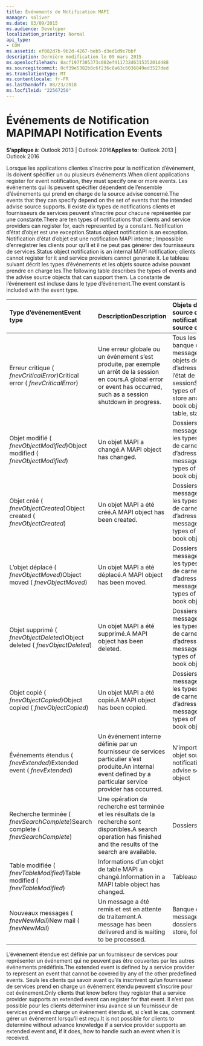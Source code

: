 ```yaml
---
title: Événements de Notification MAPI
manager: soliver
ms.date: 03/09/2015
ms.audience: Developer
localization_priority: Normal
api_type:
- COM
ms.assetid: ef082d7b-9b2d-4267-beb5-d3ed1d9c7bbf
description: Dernière modification le 09 mars 2015
ms.openlocfilehash: 8acf197f305373c082ef411732d631535201d488
ms.sourcegitcommit: 0cf39e5382b8c6f236c8a63c6036849ed3527ded
ms.translationtype: MT
ms.contentlocale: fr-FR
ms.lasthandoff: 08/23/2018
ms.locfileid: "22567250"
---
```

# <a name="mapi-notification-events"></a><span data-ttu-id="316a0-103">Événements de Notification MAPI</span><span class="sxs-lookup"><span data-stu-id="316a0-103">MAPI Notification Events</span></span>

  
  
<span data-ttu-id="316a0-104">**S’applique à**: Outlook 2013 | Outlook 2016</span><span class="sxs-lookup"><span data-stu-id="316a0-104">**Applies to**: Outlook 2013 | Outlook 2016</span></span> 
  
<span data-ttu-id="316a0-105">Lorsque les applications clientes s’inscrire pour la notification d’événement, ils doivent spécifier un ou plusieurs événements.</span><span class="sxs-lookup"><span data-stu-id="316a0-105">When client applications register for event notification, they must specify one or more events.</span></span> <span data-ttu-id="316a0-106">Les événements qui ils peuvent spécifier dépendent de l’ensemble d’événements qui prend en charge de la source advise concerné.</span><span class="sxs-lookup"><span data-stu-id="316a0-106">The events that they can specify depend on the set of events that the intended advise source supports.</span></span> <span data-ttu-id="316a0-107">Il existe dix types de notifications clients et fournisseurs de services peuvent s’inscrire pour chacune représentée par une constante.</span><span class="sxs-lookup"><span data-stu-id="316a0-107">There are ten types of notifications that clients and service providers can register for, each represented by a constant.</span></span> <span data-ttu-id="316a0-108">Notification d’état d’objet est une exception.</span><span class="sxs-lookup"><span data-stu-id="316a0-108">Status object notification is an exception.</span></span> <span data-ttu-id="316a0-109">Notification d’état d’objet est une notification MAPI interne ; Impossible d’enregistrer les clients pour qu’il et il ne peut pas générer des fournisseurs de services.</span><span class="sxs-lookup"><span data-stu-id="316a0-109">Status object notification is an internal MAPI notification; clients cannot register for it and service providers cannot generate it.</span></span> <span data-ttu-id="316a0-110">Le tableau suivant décrit les types d’événements et les objets source advise pouvant prendre en charge les.</span><span class="sxs-lookup"><span data-stu-id="316a0-110">The following table describes the types of events and the advise source objects that can support them.</span></span> <span data-ttu-id="316a0-111">La constante de l’événement est incluse dans le type d’événement.</span><span class="sxs-lookup"><span data-stu-id="316a0-111">The event constant is included with the event type.</span></span>
  
|<span data-ttu-id="316a0-112">**Type d’événement**</span><span class="sxs-lookup"><span data-stu-id="316a0-112">**Event type**</span></span>|<span data-ttu-id="316a0-113">**Description**</span><span class="sxs-lookup"><span data-stu-id="316a0-113">**Description**</span></span>|<span data-ttu-id="316a0-114">**Objets de la source de notification**</span><span class="sxs-lookup"><span data-stu-id="316a0-114">**Advise source objects**</span></span>|
|:-----|:-----|:-----|
|<span data-ttu-id="316a0-115">Erreur critique ( _fnevCriticalError_)</span><span class="sxs-lookup"><span data-stu-id="316a0-115">Critical error ( _fnevCriticalError_)</span></span>  <br/> |<span data-ttu-id="316a0-116">Une erreur globale ou un événement s’est produite, par exemple un arrêt de la session en cours.</span><span class="sxs-lookup"><span data-stu-id="316a0-116">A global error or event has occurred, such as a session shutdown in progress.</span></span>  <br/> |<span data-ttu-id="316a0-117">Tous les types de banque de messages et objets de carnet d’adresses, table, l’état de session</span><span class="sxs-lookup"><span data-stu-id="316a0-117">Session, all types of message store and address book objects, table, status</span></span>  <br/> |
|<span data-ttu-id="316a0-118">Objet modifié ( _fnevObjectModified_)</span><span class="sxs-lookup"><span data-stu-id="316a0-118">Object modified ( _fnevObjectModified_)</span></span>  <br/> |<span data-ttu-id="316a0-119">Un objet MAPI a changé.</span><span class="sxs-lookup"><span data-stu-id="316a0-119">A MAPI object has changed.</span></span>  <br/> |<span data-ttu-id="316a0-120">Dossiers, des messages, tous les types d’objets de carnet d’adresses</span><span class="sxs-lookup"><span data-stu-id="316a0-120">Folders, messages, all types of address book objects</span></span>  <br/> |
|<span data-ttu-id="316a0-121">Objet créé ( _fnevObjectCreated_)</span><span class="sxs-lookup"><span data-stu-id="316a0-121">Object created ( _fnevObjectCreated_)</span></span>  <br/> |<span data-ttu-id="316a0-122">Un objet MAPI a été créé.</span><span class="sxs-lookup"><span data-stu-id="316a0-122">A MAPI object has been created.</span></span>  <br/> |<span data-ttu-id="316a0-123">Dossiers, des messages, tous les types d’objets de carnet d’adresses</span><span class="sxs-lookup"><span data-stu-id="316a0-123">Folders, messages, all types of address book objects</span></span>  <br/> |
|<span data-ttu-id="316a0-124">L’objet déplacé ( _fnevObjectMoved_)</span><span class="sxs-lookup"><span data-stu-id="316a0-124">Object moved ( _fnevObjectMoved_)</span></span>  <br/> |<span data-ttu-id="316a0-125">Un objet MAPI a été déplacé.</span><span class="sxs-lookup"><span data-stu-id="316a0-125">A MAPI object has been moved.</span></span>  <br/> |<span data-ttu-id="316a0-126">Dossiers, des messages, tous les types d’objets de carnet d’adresses</span><span class="sxs-lookup"><span data-stu-id="316a0-126">Folders, messages, all types of address book objects</span></span>  <br/> |
|<span data-ttu-id="316a0-127">Objet supprimé ( _fnevObjectDeleted_)</span><span class="sxs-lookup"><span data-stu-id="316a0-127">Object deleted ( _fnevObjectDeleted_)</span></span>  <br/> |<span data-ttu-id="316a0-128">Un objet MAPI a été supprimé.</span><span class="sxs-lookup"><span data-stu-id="316a0-128">A MAPI object has been deleted.</span></span>  <br/> |<span data-ttu-id="316a0-129">Dossiers, des messages, tous les types d’objets de carnet d’adresses</span><span class="sxs-lookup"><span data-stu-id="316a0-129">Folders, messages, all types of address book objects</span></span>  <br/> |
|<span data-ttu-id="316a0-130">Objet copié ( _fnevObjectCopied_)</span><span class="sxs-lookup"><span data-stu-id="316a0-130">Object copied ( _fnevObjectCopied_)</span></span>  <br/> |<span data-ttu-id="316a0-131">Un objet MAPI a été copié.</span><span class="sxs-lookup"><span data-stu-id="316a0-131">A MAPI object has been copied.</span></span>  <br/> |<span data-ttu-id="316a0-132">Dossiers, des messages, tous les types d’objets de carnet d’adresses</span><span class="sxs-lookup"><span data-stu-id="316a0-132">Folders, messages, all types of address book objects</span></span>  <br/> |
|<span data-ttu-id="316a0-133">Événements étendus ( _fnevExtended_)</span><span class="sxs-lookup"><span data-stu-id="316a0-133">Extended event ( _fnevExtended_)</span></span>  <br/> |<span data-ttu-id="316a0-134">Un événement interne définie par un fournisseur de services particulier s’est produite.</span><span class="sxs-lookup"><span data-stu-id="316a0-134">An internal event defined by a particular service provider has occurred.</span></span>  <br/> |<span data-ttu-id="316a0-135">N’importe quel objet source de notification</span><span class="sxs-lookup"><span data-stu-id="316a0-135">Any advise source object</span></span>  <br/> |
|<span data-ttu-id="316a0-136">Recherche terminée ( _fnevSearchComplete_)</span><span class="sxs-lookup"><span data-stu-id="316a0-136">Search complete ( _fnevSearchComplete_)</span></span>  <br/> |<span data-ttu-id="316a0-137">Une opération de recherche est terminée et les résultats de la recherche sont disponibles.</span><span class="sxs-lookup"><span data-stu-id="316a0-137">A search operation has finished and the results of the search are available.</span></span>  <br/> |<span data-ttu-id="316a0-138">Dossiers</span><span class="sxs-lookup"><span data-stu-id="316a0-138">Folders</span></span>  <br/> |
|<span data-ttu-id="316a0-139">Table modifiée ( _fnevTableModified_)</span><span class="sxs-lookup"><span data-stu-id="316a0-139">Table modified ( _fnevTableModified_)</span></span>  <br/> |<span data-ttu-id="316a0-140">Informations d’un objet de table MAPI a changé.</span><span class="sxs-lookup"><span data-stu-id="316a0-140">Information in a MAPI table object has changed.</span></span>  <br/> |<span data-ttu-id="316a0-141">Tableaux</span><span class="sxs-lookup"><span data-stu-id="316a0-141">Tables</span></span>  <br/> |
|<span data-ttu-id="316a0-142">Nouveaux messages ( _fnevNewMail_)</span><span class="sxs-lookup"><span data-stu-id="316a0-142">New mail ( _fnevNewMail_)</span></span>  <br/> |<span data-ttu-id="316a0-143">Un message a été remis et est en attente de traitement.</span><span class="sxs-lookup"><span data-stu-id="316a0-143">A message has been delivered and is waiting to be processed.</span></span>  <br/> |<span data-ttu-id="316a0-144">Banque de messages, les dossiers</span><span class="sxs-lookup"><span data-stu-id="316a0-144">Message store, folders</span></span>  <br/> |
   
<span data-ttu-id="316a0-145">L’événement étendue est définie par un fournisseur de services pour représenter un événement qui ne peuvent pas être couvertes par les autres événements prédéfinis.</span><span class="sxs-lookup"><span data-stu-id="316a0-145">The extended event is defined by a service provider to represent an event that cannot be covered by any of the other predefined events.</span></span> <span data-ttu-id="316a0-146">Seuls les clients qui savoir avant qu’ils inscrivent qu’un fournisseur de services prend en charge un événement étendu peuvent s’inscrire pour cet événement.</span><span class="sxs-lookup"><span data-stu-id="316a0-146">Only clients that know before they register that a service provider supports an extended event can register for that event.</span></span> <span data-ttu-id="316a0-147">Il n’est pas possible pour les clients déterminer insu avance si un fournisseur de services prend en charge un événement étendu et, si c’est le cas, comment gérer un événement lorsqu’il est reçu.</span><span class="sxs-lookup"><span data-stu-id="316a0-147">It is not possible for clients to determine without advance knowledge if a service provider supports an extended event and, if it does, how to handle such an event when it is received.</span></span>
  


